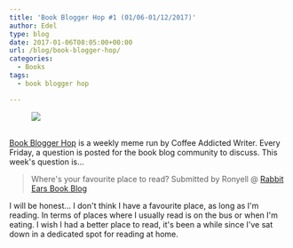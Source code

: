 ```yaml
---
title: 'Book Blogger Hop #1 (01/06-01/12/2017)'
author: Edel
type: blog
date: 2017-01-06T08:05:00+00:00
url: /blog/book-blogger-hop/
categories:
  - Books
tags:
  - book blogger hop

---
```

<figure><a rel="_nofollow" href="http://www.coffeeaddictedwriter.com/p/blog-page.html"><img src="https://i1.wp.com/3.bp.blogspot.com/-2bKizvp-A9w/WEjGAM4OjJI/AAAAAAAAV50/nU3xHQNtvSQQ8dRsB8OueG061E99KPrYACLcB/s1600/Book%2BBlogger%2BHop%2B%2528Final%2529.png?w=663&#038;ssl=1" data-recalc-dims="1" /></a></figure> 

<a rel="_nofollow" href="http://www.coffeeaddictedwriter.com/p/blog-page.html"></a>

<a rel="_nofollow" href="http://www.coffeeaddictedwriter.com/p/blog-page.html"><br /> </a><a rel="_nofollow" href="http://www.coffeeaddictedwriter.com/p/blog-page.html">Book Blogger Hop</a> is a weekly meme run by Coffee Addicted Writer. Every Friday, a question is posted for the book blog community to discuss. This week's question is&#8230;

> Where's your favourite place to read? Submitted by Ronyell @ [Rabbit Ears Book Blog][1]

I will be honest&#8230; I don't think I have a favourite place, as long as I'm reading. In terms of places where I usually read is on the bus or when I'm eating. I wish I had a better place to read, it's been a while since I've sat down in a dedicated spot for reading at home.

 [1]: http://rabbitearsbookblog.blogspot.com/